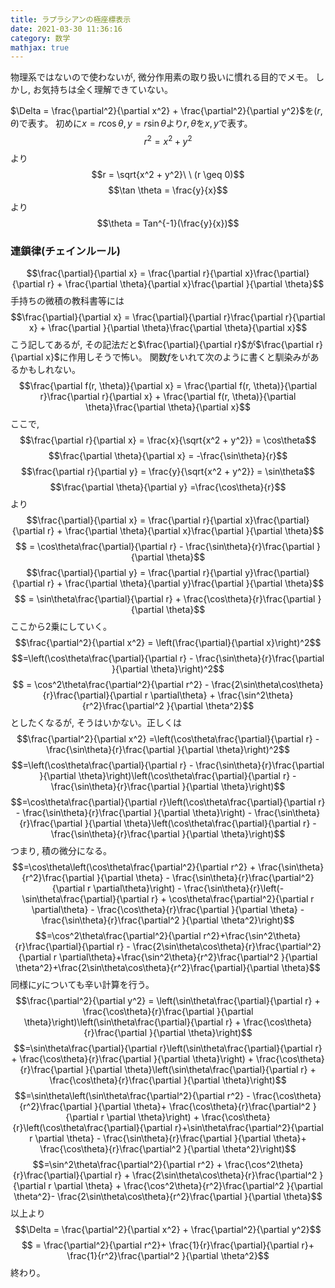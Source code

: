```yaml
---
title: ラプラシアンの極座標表示
date: 2021-03-30 11:36:16
category: 数学
mathjax: true
---
```

物理系ではないので使わないが, 微分作用素の取り扱いに慣れる目的でメモ。
しかし, お気持ちは全く理解できていない。

$\Delta = \frac{\partial^2}{\partial x^2} + \frac{\partial^2}{\partial y^2}$を$(r, \theta)$で表す。
初めに$x = r\cos\theta, y = r\sin\theta$より$r, \theta$を$x, y$で表す。
$$r^2  = x^2 + y^2$$より
$$r = \sqrt{x^2 + y^2}\ \ (r \geq 0)$$
$$\tan \theta = \frac{y}{x}$$より
$$\theta = Tan^{-1}(\frac{y}{x})$$

### 連鎖律(チェインルール)
$$\frac{\partial}{\partial x} = \frac{\partial r}{\partial x}\frac{\partial}{\partial r} + \frac{\partial \theta}{\partial x}\frac{\partial }{\partial \theta}$$
手持ちの微積の教科書等には
$$\frac{\partial}{\partial x} = \frac{\partial}{\partial r}\frac{\partial r}{\partial x} + \frac{\partial }{\partial \theta}\frac{\partial \theta}{\partial x}$$
こう記してあるが, その記法だと$\frac{\partial}{\partial r}$が$\frac{\partial r}{\partial x}$に作用しそうで怖い。
関数$f$をいれて次のように書くと馴染みがあるかもしれない。
$$\frac{\partial f(r, \theta)}{\partial x} = \frac{\partial f(r, \theta)}{\partial r}\frac{\partial r}{\partial x} + \frac{\partial f(r, \theta)}{\partial \theta}\frac{\partial \theta}{\partial x}$$
ここで, 
$$\frac{\partial r}{\partial x} = \frac{x}{\sqrt{x^2 + y^2}} = \cos\theta$$
$$\frac{\partial \theta}{\partial x} = -\frac{\sin\theta}{r}$$
$$\frac{\partial r}{\partial y} = \frac{y}{\sqrt{x^2 + y^2}} = \sin\theta$$
$$\frac{\partial \theta}{\partial y} =\frac{\cos\theta}{r}$$
より
$$\frac{\partial}{\partial x} = \frac{\partial r}{\partial x}\frac{\partial}{\partial r} + \frac{\partial \theta}{\partial x}\frac{\partial }{\partial \theta}$$
$$ = \cos\theta\frac{\partial}{\partial r} - \frac{\sin\theta}{r}\frac{\partial }{\partial \theta}$$
$$\frac{\partial}{\partial y} = \frac{\partial r}{\partial y}\frac{\partial}{\partial r} + \frac{\partial \theta}{\partial y}\frac{\partial }{\partial \theta}$$
$$ = \sin\theta\frac{\partial}{\partial r} + \frac{\cos\theta}{r}\frac{\partial }{\partial \theta}$$
ここから2乗にしていく。
$$\frac{\partial^2}{\partial x^2} = \left(\frac{\partial}{\partial x}\right)^2$$
$$=\left(\cos\theta\frac{\partial}{\partial r} - \frac{\sin\theta}{r}\frac{\partial }{\partial \theta}\right)^2$$
$$ = \cos^2\theta\frac{\partial^2}{\partial r^2} - \frac{2\sin\theta\cos\theta}{r}\frac{\partial}{\partial r \partial\theta} + \frac{\sin^2\theta}{r^2}\frac{\partial^2 }{\partial \theta^2}$$
としたくなるが, そうはいかない。正しくは
$$\frac{\partial^2}{\partial x^2} =\left(\cos\theta\frac{\partial}{\partial r} - \frac{\sin\theta}{r}\frac{\partial }{\partial \theta}\right)^2$$
$$=\left(\cos\theta\frac{\partial}{\partial r} - \frac{\sin\theta}{r}\frac{\partial }{\partial \theta}\right)\left(\cos\theta\frac{\partial}{\partial r} - \frac{\sin\theta}{r}\frac{\partial }{\partial \theta}\right)$$
$$=\cos\theta\frac{\partial}{\partial r}\left(\cos\theta\frac{\partial}{\partial r} - \frac{\sin\theta}{r}\frac{\partial }{\partial \theta}\right) -  \frac{\sin\theta}{r}\frac{\partial }{\partial \theta}\left(\cos\theta\frac{\partial}{\partial r} - \frac{\sin\theta}{r}\frac{\partial }{\partial \theta}\right)$$
つまり, 積の微分になる。
$$=\cos\theta\left(\cos\theta\frac{\partial^2}{\partial r^2} + \frac{\sin\theta}{r^2}\frac{\partial }{\partial \theta} - \frac{\sin\theta}{r}\frac{\partial^2}{\partial r \partial\theta}\right) -  \frac{\sin\theta}{r}\left(-\sin\theta\frac{\partial}{\partial r} + \cos\theta\frac{\partial^2}{\partial r \partial\theta} - \frac{\cos\theta}{r}\frac{\partial }{\partial \theta} - \frac{\sin\theta}{r}\frac{\partial^2 }{\partial \theta^2}\right)$$
$$=\cos^2\theta\frac{\partial^2}{\partial r^2}+\frac{\sin^2\theta}{r}\frac{\partial}{\partial r} - \frac{2\sin\theta\cos\theta}{r}\frac{\partial^2}{\partial r \partial\theta}+\frac{\sin^2\theta}{r^2}\frac{\partial^2 }{\partial \theta^2}+\frac{2\sin\theta\cos\theta}{r^2}\frac{\partial}{\partial \theta}$$
同様に$y$についても辛い計算を行う。
$$\frac{\partial^2}{\partial y^2} = \left(\sin\theta\frac{\partial}{\partial r} + \frac{\cos\theta}{r}\frac{\partial }{\partial \theta}\right)\left(\sin\theta\frac{\partial}{\partial r} + \frac{\cos\theta}{r}\frac{\partial }{\partial \theta}\right)$$
$$=\sin\theta\frac{\partial}{\partial r}\left(\sin\theta\frac{\partial}{\partial r} + \frac{\cos\theta}{r}\frac{\partial }{\partial \theta}\right) + \frac{\cos\theta}{r}\frac{\partial }{\partial \theta}\left(\sin\theta\frac{\partial}{\partial r} + \frac{\cos\theta}{r}\frac{\partial }{\partial \theta}\right)$$
$$=\sin\theta\left(\sin\theta\frac{\partial^2}{\partial r^2} - \frac{\cos\theta}{r^2}\frac{\partial }{\partial \theta}+ \frac{\cos\theta}{r}\frac{\partial^2 }{\partial r \partial \theta}\right) + \frac{\cos\theta}{r}\left(\cos\theta\frac{\partial}{\partial r}+\sin\theta\frac{\partial^2}{\partial r \partial \theta} - \frac{\sin\theta}{r}\frac{\partial }{\partial \theta}+ \frac{\cos\theta}{r}\frac{\partial^2 }{\partial \theta^2}\right)$$
$$=\sin^2\theta\frac{\partial^2}{\partial r^2} + \frac{\cos^2\theta}{r}\frac{\partial}{\partial r} + \frac{2\sin\theta\cos\theta}{r}\frac{\partial^2 }{\partial r \partial \theta} + \frac{\cos^2\theta}{r^2}\frac{\partial^2 }{\partial \theta^2}- \frac{2\sin\theta\cos\theta}{r^2}\frac{\partial }{\partial \theta}$$
以上より
$$\Delta = \frac{\partial^2}{\partial x^2} + \frac{\partial^2}{\partial y^2}$$
$$ = \frac{\partial^2}{\partial r^2}+ \frac{1}{r}\frac{\partial}{\partial r}+ \frac{1}{r^2}\frac{\partial^2 }{\partial \theta^2}$$
終わり。